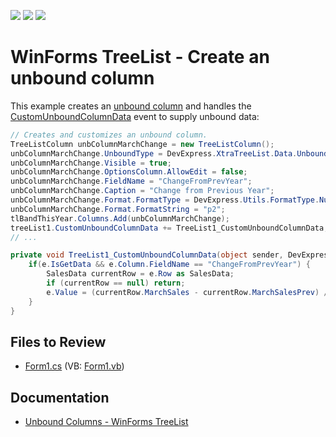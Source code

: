 <!-- default badges list -->
![](https://img.shields.io/endpoint?url=https://codecentral.devexpress.com/api/v1/VersionRange/128638055/15.2.9%2B)
[![](https://img.shields.io/badge/Open_in_DevExpress_Support_Center-FF7200?style=flat-square&logo=DevExpress&logoColor=white)](https://supportcenter.devexpress.com/ticket/details/T369036)
[![](https://img.shields.io/badge/📖_How_to_use_DevExpress_Examples-e9f6fc?style=flat-square)](https://docs.devexpress.com/GeneralInformation/403183)
<!-- default badges end -->

# WinForms TreeList - Create an unbound column

This example creates an [unbound column](https://docs.devexpress.com/WindowsForms/17831/controls-and-libraries/tree-list/feature-center/data-binding/unbound-columns) and handles the [CustomUnboundColumnData](https://docs.devexpress.com/WindowsForms/DevExpress.XtraTreeList.TreeList.CustomUnboundColumnData) event to supply unbound data:

```csharp
// Creates and customizes an unbound column.
TreeListColumn unbColumnMarchChange = new TreeListColumn();
unbColumnMarchChange.UnboundType = DevExpress.XtraTreeList.Data.UnboundColumnType.Decimal;
unbColumnMarchChange.Visible = true;
unbColumnMarchChange.OptionsColumn.AllowEdit = false;
unbColumnMarchChange.FieldName = "ChangeFromPrevYear";
unbColumnMarchChange.Caption = "Change from Previous Year";
unbColumnMarchChange.Format.FormatType = DevExpress.Utils.FormatType.Numeric;
unbColumnMarchChange.Format.FormatString = "p2";
tlBandThisYear.Columns.Add(unbColumnMarchChange);
treeList1.CustomUnboundColumnData += TreeList1_CustomUnboundColumnData;
// ...

private void TreeList1_CustomUnboundColumnData(object sender, DevExpress.XtraTreeList.TreeListCustomColumnDataEventArgs e) {
    if(e.IsGetData && e.Column.FieldName == "ChangeFromPrevYear") {
        SalesData currentRow = e.Row as SalesData;
        if (currentRow == null) return;
        e.Value = (currentRow.MarchSales - currentRow.MarchSalesPrev) / currentRow.MarchSalesPrev;
    }
}
```


## Files to Review

* [Form1.cs](./CS/TreeList_UnboundDataViaEvent/Form1.cs) (VB: [Form1.vb](./VB/TreeList_UnboundDataViaEvent/Form1.vb))


## Documentation

* [Unbound Columns - WinForms TreeList](https://docs.devexpress.com/WindowsForms/17831/controls-and-libraries/tree-list/feature-center/data-binding/unbound-columns)
